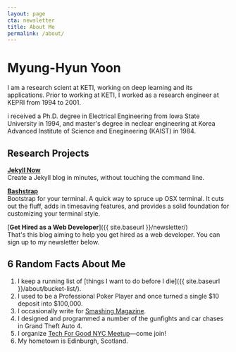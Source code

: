 ```yaml
---
layout: page
cta: newsletter
title: About Me
permalink: /about/
---
```


# Myung-Hyun Yoon

I am a research scient at KETI, working on deep learning and its applications. 
Prior to working at KETI, I worked as a research engineer at KEPRI from 1994 to 2001.

i received a Ph.D. degree in Electrical Engineering from Iowa State University in 1994, and master's degree in neclear engineering at Korea Advanced Institute of Science and Enegineering (KAIST) in 1984.

## Research Projects

[**Jekyll Now**](http://github.com/barryclark/jekyll-now)  
Create a Jekyll blog in minutes, without touching the command line.

[**Bashstrap**](http://github.com/barryclark/bashstrap)  
Bootstrap for your terminal. A quick way to spruce up OSX terminal. It cuts out the fluff, adds in timesaving features, and provides a solid foundation for customizing your terminal style. 

[**Get Hired as a Web Developer**]({{ site.baseurl }}/newsletter/)  
That's this blog aiming to help you get hired as a web developer. You can sign up to my newsletter below.

## 6 Random Facts About Me

1. I keep a running list of [things I want to do before I die]({{ site.baseurl }}/about/bucket-list/).
2. I used to be a Professional Poker Player and once turned a single $10 deposit into $100,000.
3. I occasionally write for [Smashing Magazine](http://www.smashingmagazine.com/author/barryclark/?rel=author).
4. I designed and programmed a number of the gunfights and car chases in Grand Theft Auto 4.
5. I organize [Tech For Good NYC Meetup](http://www.meetup.com/Tech-For-Good-NYC/)—come join!
6. My hometown is Edinburgh, Scotland.

